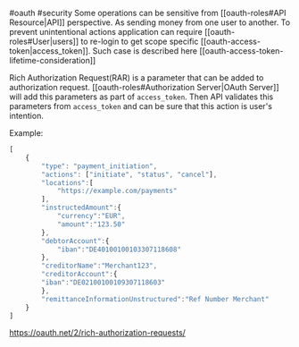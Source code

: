 #oauth #security 
Some operations can be sensitive from [[oauth-roles#API Resource|API]] perspective. As sending money from one user to another. To prevent unintentional actions application can require [[oauth-roles#User|users]] to re-login to get scope specific [[oauth-access-token|access_token]]. Such case is described here [[oauth-access-token-lifetime-consideration]]

Rich Authorization Request(RAR) is a parameter that can be added to authorization request. [[oauth-roles#Authorization Server|OAuth Server]] will add this parameters as part of `access_token`. Then API validates this parameters from `access_token` and can be sure that this action is user's intention.

Example:
```js
[  
	{  
		"type": "payment_initiation",  
		"actions": ["initiate", "status", "cancel"],  
		"locations":[  
			"https://example.com/payments"  
		],  
		"instructedAmount":{  
			"currency":"EUR",  
			"amount":"123.50"  
		},  
		"debtorAccount":{  
			"iban":"DE40100100103307118608"  
		},  
		"creditorName":"Merchant123",  
		"creditorAccount":{  
		"iban":"DE02100100109307118603"  
		},  
		"remittanceInformationUnstructured":"Ref Number Merchant"  
	}  
]
```
https://oauth.net/2/rich-authorization-requests/
